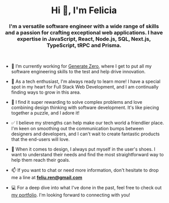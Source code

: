 <h1 align="center">Hi 👋, I'm Felicia</a></h1>
<h3 align="center">I'm a versatile software engineer with a wide range of skills and a passion for crafting exceptional web applications. I have expertise in JavaScript, React, Node.js, SQL, Next.js, TypeScript, tRPC and Prisma.</h3>

<br/>

- 🔭 I’m currently working for <a href="https://generatezero.com/" target="blank">Generate Zero</a>, where I get to put all my software engineering skills to the test and help drive innovation.

- 🌱 As a tech enthusiast, I'm always ready to learn more! I have a special spot in my heart for Full Stack Web Development, and I am continually finding ways to grow in this area.

- 💁 I find it super rewarding to solve complex problems and love combining design thinking with software development. It's like piecing together a puzzle, and I adore it! 

- ✅ I believe my strengths can help make our tech world a friendlier place. I'm keen on smoothing out the communication bumps between designers and developers, and I can't wait to create fantastic products that the end-users will love.

- 🎯 When it comes to design, I always put myself in the user's shoes. I want to understand their needs and find the most straightforward way to help them reach their goals.

- 📫 If you want to chat or need more information, don't hesitate to drop me a line at **feliu.ren@gmail.com**

- 💻 For a deep dive into what I've done in the past, feel free to check out  <a href="https://felicia-portfolio.netlify.app/" target="blank"> my portfolio</a>. I'm looking forward to connecting with you!


